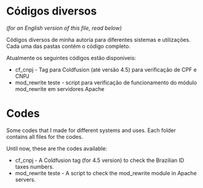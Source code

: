Códigos diversos
=======
*(for an English version of this file, read below)*

Códigos diversos de minha autoria para diferentes sistemas e utilizações. Cada uma das pastas contém o código completo.

Atualmente os seguintes códigos estão disponíveis:

* cf_cnpj - Tag para Coldfusion (até versão 4.5) para verificação de CPF e CNPJ
* mod_rewrite teste - script para verificação de funcionamento do módulo mod_rewrite em servidores Apache

Codes
=======

Some codes that I made for different systems and uses. Each folder contains all files for the codes.

Until now, these are the codes available:

* cf_cnpj - A Coldfusion tag (for 4.5 version) to check the Brazilian ID taxes numbers.
* mod_rewrite teste - A script to check the mod_rewrite module in Apache servers.



